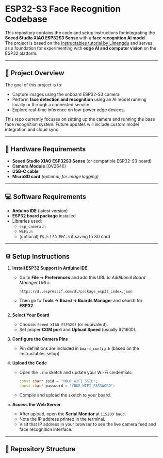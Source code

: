 # ESP32-S3 Face Recognition Codebase

This repository contains the code and setup instructions for integrating the **Seeed Studio XIAO ESP32S3 Sense** with a **face recognition AI model**.  
The project is based on the [Instructables tutorial by Limengdu](https://www.instructables.com/Face-Recognition-Based-Attendance-System-Using-XIA/) and serves as a foundation for experimenting with **edge AI and computer vision** on the ESP32 platform.

---

## 🚀 Project Overview

The goal of this project is to:
- Capture images using the onboard ESP32-S3 camera.  
- Perform **face detection and recognition** using an AI model running locally or through a connected service.  
- Explore real-time inference on low-power edge devices.

This repo currently focuses on setting up the camera and running the base face recognition system. Future updates will include custom model integration and cloud sync.

---

## 🧠 Hardware Requirements

- **Seeed Studio XIAO ESP32S3 Sense** (or compatible ESP32-S3 board)  
- **Camera Module** (OV2640)  
- **USB-C cable**  
- **MicroSD card** *(optional, for image logging)*

---

## 💻 Software Requirements

- **Arduino IDE** (latest version)  
- **ESP32 board package** installed  
- Libraries used:
  - `esp_camera.h`
  - `WiFi.h`
  - (optional) `FS.h` / `SD_MMC.h` if saving to SD card

---

## ⚙️ Setup Instructions

1. **Install ESP32 Support in Arduino IDE**
   - Go to **File → Preferences** and add this URL to *Additional Board Manager URLs*:  
     ```
     https://dl.espressif.com/dl/package_esp32_index.json
     ```
   - Then go to **Tools → Board → Boards Manager** and search for **ESP32**.

2. **Select Your Board**
   - Choose: `Seeed XIAO ESP32S3` (or equivalent).
   - Set proper **COM port** and **Upload Speed** (usually 921600).

3. **Configure the Camera Pins**
   - Pin definitions are included in `board_config.h` (based on the Instructables setup).

4. **Upload the Code**
   - Open the `.ino` sketch and update your Wi-Fi credentials:
     ```cpp
     const char* ssid = "YOUR_WIFI_SSID";
     const char* password = "YOUR_WIFI_PASSWORD";
     ```
   - Compile and upload the sketch to your board.

5. **Access the Web Server**
   - After upload, open the **Serial Monitor** at `115200 baud`.
   - Note the IP address printed in the terminal.
   - Visit that IP address in your browser to see the live camera feed and face recognition interface.

---

## 🧩 Repository Structure

